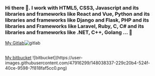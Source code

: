 ### Hi there 👋. I work with HTML5, CSS3, Javascript and its libraries and frameworks like React and Vue, Python and its libraries and frameworks like Django and Flask, PHP and its libraries and Frameworks like Laravel, Ruby, C, C# and its libraries and frameworks like .NET, C++, Golang ... 👋

<!--
**mohamedmehdigara/mohamedmehdigara** is a ✨ _special_ ✨ repository because its `README.md` (this file) appears on your GitHub profile.

Here are some ideas to get you started:

- 🔭 I’m currently working on ...
- 🌱 I’m currently learning ...
- 👯 I’m looking to collaborate on ...
- 🤔 I’m looking for help with ...
- 💬 Ask me about ...
- 📫 How to reach me: ...
- 😄 Pronouns: ...
- ⚡ Fun fact: ...
-->
<a href="https://gitlab.com/mohamedmehdigara">My Gitlab</a>![gitlab](https://user-images.githubusercontent.com/47916299/148037968-3d22a1c6-d3fa-4f9c-b439-2e0759a0d25f.png)

<br>
<a href="https://bitbucket.org/Mohamed-Mehdi-Gara/">My bitbucket</a> ![bitbucket](https://user-images.githubusercontent.com/47916299/148038337-229c20b4-524f-40ce-9598-7f818faf5cc0.png)

